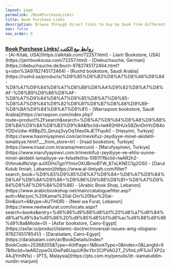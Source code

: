 ```yaml
---
layout: page
permalink: /BookPurchaseLinks/
title: Book Purchase Links
description: Browse through direct links to buy my book from different online retailers
nav: false
nav_order: 6
---
```


<div style="font-size: 1.0rem; font-weight: bold; text-decoration: underline;">
Book Purchase Links/ روابط بيع الكتب
</div>
- [Al-Kitab, USA](https://alkitab.com/72257.html)
- [Jarir Bookstore, USA](https://jarirbooksusa.com/72257.html)
- [Diebuchsuche, German](https://diebuchsuche.de/buch-9782745172464.html?q=isbn%3A9782745172464)
- [Rushd bookstore, Saudi Arabia](https://rushd.sa/products/%D9%85%D8%B3%D8%A7%D8%A6%D9%84-%D8%A7%D9%84%D8%A7%D8%B9%D8%AA%D9%82%D8%A7%D8%AF-%D8%B9%D9%86%D8%AF-%D8%A7%D9%84%D8%A7%D9%85%D8%A7%D9%85-%D8%A7%D9%84%D9%82%D8%B1%D8%B7%D8%A8%D9%89-%D8%BA%D9%84%D8%A7%D9%81)
- [Warraqoon bookstore, Saudi Arabia](https://wrraqoon.com/index.php?route=product%2Fsearch&search=%D8%A7%D9%84%D8%A8%D9%88%D8%BA%D9%8A%D8%B3%D9%8A&fbclid=IwAR2HlHUx58ZknDmYcD84oYDDvUdw-K8BpZ0_Qmzq3vyOq1Xeu0kJETFqoAI)
- [Hasyimi, Turkiye](https://www.hasimiyayinevi.com/ar/mevkifuz-zeydiyye-minel-akidetil-ismailiyye.html?___from_store=tr)
- [Irsad bookstore, Turkiye](https://www.irsad.com.tr/arama/mercuni)
- [Marufyayinevi, Turkiye](https://www.marufyayinevi.com.tr/mevkifuz-zeydiyye-ve-ehlis-sunne-minel-akidetil-ismailiyye-ve-felsefetiha-10811?fbclid=IwAR2h2-0VtmxkdNcVgt-aJiXDHsTgziYfmivOXUBmoBTW_87xLKNEC1g2OSI)
- [Darul Kutub Ilmiah, Lebanon](https://www.al-ilmiyah.com/filter?search_book=%D9%83%D9%85%D8%A7%D9%84+%D8%A7%D9%84%D8%AF%D9%8A%D9%86+%D9%86%D9%88%D8%B1+%D8%A7%D9%84%D8%AF%D9%8A%D9%86)
- [Arabic Book Shop, Lebanon](https://www.arabicbookshop.net/main/cataloguefilter.asp?auth=Marjuni,%20Kamal%20al-Din%20Nur%20al-Din&sort=6&type=AUTHOR)
- [Neel wa Furat, Lebanon](https://www.neelwafurat.com/locate.aspx?search=books&entry=%d9%86%d9%88%d8%b1%20%d8%a7%d9%84%d8%af%d9%8a%d9%86%20%d9%85%d8%b1%d8%ac%d9%88%d9%86%d9%8a&Mode=0)
- [Asfar bookstore, Cairo-Egypt](https://asfar.io/product/islamic-doctrectroversial-issues-amg-ologians-9782745178541/)
- [Daralsalam, Cairo-Egypt](https://daralsalam.com/ar/BookDetails/index?BookCode=25368205&Type=4&currentPage=1&BookType=0&index=0&LangId=67&fbclid=IwAR2zpwOU0wPa6UquUK9xYbr2CiPVAG2T_ZVfmLzfF5JoTXP2z4AJjYmIN1s)
- [PTS, Malaysia](https://pts.com.my/penulis/dr.-kamaluddin-nurdin-marjuni)
